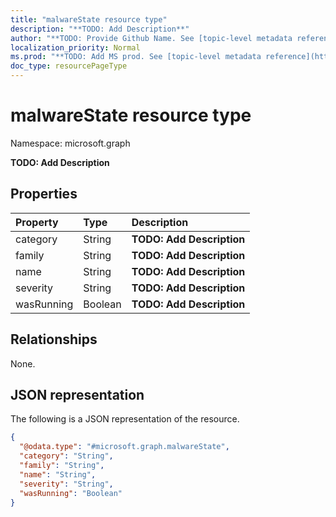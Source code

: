 ```yaml
---
title: "malwareState resource type"
description: "**TODO: Add Description**"
author: "**TODO: Provide Github Name. See [topic-level metadata reference](https://msgo.azurewebsites.net/add/document/guidelines/metadata.html#topic-level-metadata)**"
localization_priority: Normal
ms.prod: "**TODO: Add MS prod. See [topic-level metadata reference](https://msgo.azurewebsites.net/add/document/guidelines/metadata.html#topic-level-metadata)**"
doc_type: resourcePageType
---
```


# malwareState resource type


Namespace: microsoft.graph

**TODO: Add Description**

## Properties
|Property|Type|Description|
|:---|:---|:---|
|category|String|**TODO: Add Description**|
|family|String|**TODO: Add Description**|
|name|String|**TODO: Add Description**|
|severity|String|**TODO: Add Description**|
|wasRunning|Boolean|**TODO: Add Description**|

## Relationships
None.

## JSON representation
The following is a JSON representation of the resource.
<!-- {
  "blockType": "resource",
  "@odata.type": "microsoft.graph.malwareState"
}
-->
``` json
{
  "@odata.type": "#microsoft.graph.malwareState",
  "category": "String",
  "family": "String",
  "name": "String",
  "severity": "String",
  "wasRunning": "Boolean"
}
```

